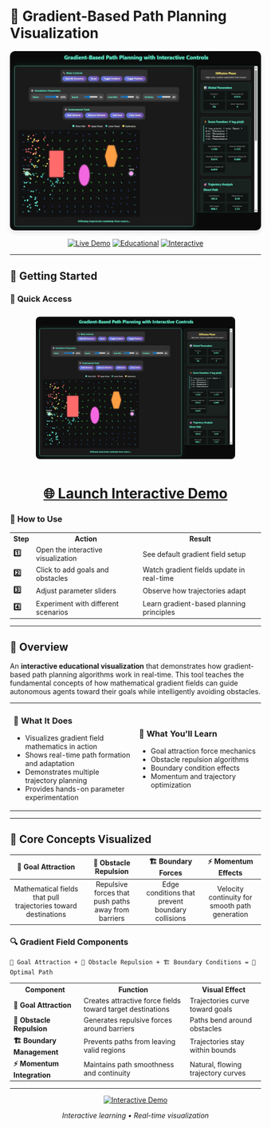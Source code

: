 # 🎯 Gradient-Based Path Planning Visualization

<div align="center">

<img src="https://github.com/nbahador/gradient_based_path_planning/blob/main/img.jpg" alt="Gradient-Based Path Planning Visualization" width="600" style="border-radius: 10px; box-shadow: 0 4px 8px rgba(0,0,0,0.1);">

[![Live Demo](https://img.shields.io/badge/🚀_Live_Demo-Interactive_Visualization-brightgreen?style=for-the-badge)](https://nbahador.github.io/gradient_based_path_planning/Gradient-Based%20Path%20Planning.html)
[![Educational](https://img.shields.io/badge/📚_Purpose-Educational-blue?style=for-the-badge)](#)
[![Interactive](https://img.shields.io/badge/🎮_Type-Interactive-orange?style=for-the-badge)](#)

</div>

---

## 🚀 Getting Started

### 📱 **Quick Access**

<div align="center">

<img src="https://github.com/nbahador/gradient_based_path_planning/blob/main/img.jpg" alt="Quick Access Demo" width="400" style="border-radius: 8px; margin: 10px 0;">

# **[🌐 Launch Interactive Demo](https://nbahador.github.io/gradient_based_path_planning/Gradient-Based%20Path%20Planning.html)**

</div>

### 🎯 **How to Use**

<table>
<tr>
<th>Step</th>
<th>Action</th>
<th>Result</th>
</tr>
<tr>
<td><strong>1️⃣</strong></td>
<td>Open the interactive visualization</td>
<td>See default gradient field setup</td>
</tr>
<tr>
<td><strong>2️⃣</strong></td>
<td>Click to add goals and obstacles</td>
<td>Watch gradient fields update in real-time</td>
</tr>
<tr>
<td><strong>3️⃣</strong></td>
<td>Adjust parameter sliders</td>
<td>Observe how trajectories adapt</td>
</tr>
<tr>
<td><strong>4️⃣</strong></td>
<td>Experiment with different scenarios</td>
<td>Learn gradient-based planning principles</td>
</tr>
</table>

---

## 📖 Overview

An **interactive educational visualization** that demonstrates how gradient-based path planning algorithms work in real-time. This tool teaches the fundamental concepts of how mathematical gradient fields can guide autonomous agents toward their goals while intelligently avoiding obstacles.

<table>
<tr>
<td width="50%">

### 🎯 **What It Does**
- Visualizes gradient field mathematics in action
- Shows real-time path formation and adaptation
- Demonstrates multiple trajectory planning
- Provides hands-on parameter experimentation

</td>
<td width="50%">

### 🔬 **What You'll Learn**
- Goal attraction force mechanics
- Obstacle repulsion algorithms
- Boundary condition effects
- Momentum and trajectory optimization

</td>
</tr>
</table>

---

## 🧭 Core Concepts Visualized

<div align="center">

| 🎯 **Goal Attraction** | 🚧 **Obstacle Repulsion** | 🏗️ **Boundary Forces** | ⚡ **Momentum Effects** |
|:---:|:---:|:---:|:---:|
| Mathematical fields that pull trajectories toward destinations | Repulsive forces that push paths away from barriers | Edge conditions that prevent boundary collisions | Velocity continuity for smooth path generation |

</div>

### 🔍 **Gradient Field Components**

```
🎯 Goal Attraction + 🚧 Obstacle Repulsion + 🏗️ Boundary Conditions = 📍 Optimal Path
```

<table>
<tr>
<th>Component</th>
<th>Function</th>
<th>Visual Effect</th>
</tr>
<tr>
<td><strong>🎯 Goal Attraction</strong></td>
<td>Creates attractive force fields toward target destinations</td>
<td>Trajectories curve toward goals</td>
</tr>
<tr>
<td><strong>🚧 Obstacle Repulsion</strong></td>
<td>Generates repulsive forces around barriers</td>
<td>Paths bend around obstacles</td>
</tr>
<tr>
<td><strong>🏗️ Boundary Management</strong></td>
<td>Prevents paths from leaving valid regions</td>
<td>Trajectories stay within bounds</td>
</tr>
<tr>
<td><strong>⚡ Momentum Integration</strong></td>
<td>Maintains path smoothness and continuity</td>
<td>Natural, flowing trajectory curves</td>
</tr>
</table>

---

<div align="center">

[![Interactive Demo](https://img.shields.io/badge/🎮_Try_Interactive_Demo-Launch_Now?style=for-the-badge)](https://nbahador.github.io/gradient_based_path_planning/Gradient-Based%20Path%20Planning.html)

*Interactive learning • Real-time visualization*

</div>
